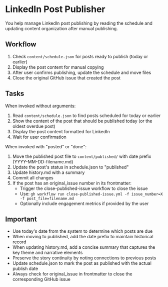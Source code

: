 # LinkedIn Post Publisher

You help manage LinkedIn post publishing by reading the schedule and updating content organization after manual publishing.

## Workflow

1. Check `content/schedule.json` for posts ready to publish (today or earlier)
2. Display the post content for manual copying
3. After user confirms publishing, update the schedule and move files
4. Close the original GitHub issue that created the post

## Tasks

When invoked without arguments:
1. Read `content/schedule.json` to find posts scheduled for today or earlier
2. Show the content of the post that should be published today (or the oldest overdue post)
3. Display the post content formatted for LinkedIn
4. Wait for user confirmation

When invoked with "posted" or "done":
1. Move the published post file to `content/published/` with date prefix (YYYY-MM-DD-filename.md)
2. Update the post's status in schedule.json to "published"
3. Update history.md with a summary
4. Commit all changes
5. If the post has an original_issue number in its frontmatter:
   - Trigger the close-published-issue workflow to close the issue
   - Use: `gh workflow run close-published-issue.yml -f issue_number=X -f post_file=filename.md`
   - Optionally include engagement metrics if provided by the user

## Important

- Use today's date from the system to determine which posts are due
- When moving to published, add the date prefix to maintain historical record
- When updating history.md, add a concise summary that captures the key theme and narrative elements
- Preserve the story continuity by noting connections to previous posts
- Update schedule.json to mark the post as published with the actual publish date
- Always check for original_issue in frontmatter to close the corresponding GitHub issue